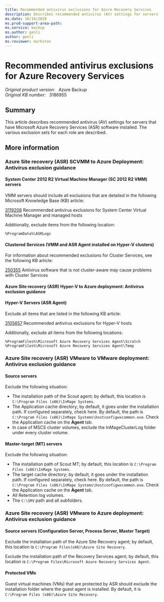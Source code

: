 ```yaml
---
title: Recommended antivirus exclusions for Azure Recovery Services
description: Describes recommended antivirus (AV) settings for servers that have Microsoft Azure Recovery Services (ASR) software installed. The various exclusion sets for each role are described.
ms.date: 10/10/2020
ms.prod-support-area-path: 
ms.service: backup
ms.author: genli
author: genli
ms.reviewer: markstan
---
```

# Recommended antivirus exclusions for Azure Recovery Services

_Original product version:_ &nbsp; Azure Backup  
_Original KB number:_ &nbsp; 3186955

## Summary

This article describes recommended antivirus (AV) settings for servers that have Microsoft Azure Recovery Services (ASR) software installed. The various exclusion sets for each role are described.

## More information

### Azure Site recovery (ASR) SCVMM to Azure Deployment: Antivirus exclusion guidance

#### System Center 2012 R2 Virtual Machine Manager (SC 2012 R2 VMM) servers 

VMM servers should include all exclusions that are detailed in the following Microsoft Knowledge Base (KB) article:

[3119208](https://support.microsoft.com/help/3119208) Recommended antivirus exclusions for System Center Virtual Machine Manager and managed hosts

Additionally, exclude items from the following location:

`%ProgramData%\ASRLogs`

#### Clustered Services (VMM and ASR Agent installed on Hyper-V clusters) 

For information about recommended exclusions for Cluster Services, see the following KB article:

[250355](https://support.microsoft.com/help/250355) Antivirus software that is not cluster-aware may cause problems with Cluster Services

#### Azure Site recovery (ASR) Hyper-V to Azure deployment: Antivirus exclusion guidance

#### Hyper-V Servers (ASR Agent) 

Exclude all items that are listed in the following KB article:

[3105657](https://support.microsoft.com/help/3105657) Recommended antivirus exclusions for Hyper-V hosts

Additionally, exclude all items from the following locations:

`%ProgramFiles%\Microsoft Azure Recovery Services Agent\Scratch`  
`%ProgramFiles%\Microsoft Azure Recovery Services Agent\Temp`

### Azure Site recovery (ASR) VMware to VMware deployment: Antivirus exclusion guidance

#### Source servers 

Exclude the following situation:

- The installation path of the Scout agent; by default, this location is `C:\Program Files (x86)\InMage Systems`.
- The Application cache directory; by default, it goes under the installation path. If configured separately, check here. By default, the path is `C:\Program Files (x86)\InMage Systems\hostconfigwxcommon.exe`. Check the Application cache on the **Agent** tab.
- In case of MSCS cluster volumes, exclude the InMageClusterLog folder under every cluster volume.

#### Master-target (MT) servers 

Exclude the following situation:

- The installation path of Scout MT; by default, this location is `C:\Program Files (x86)\InMage Systems`.
- The target cache directory; by default, it goes under the installation path. If configured separately, check here. By default, the path is `C:\Program Files (x86)\InMage Systems\hostconfigwxcommon.exe`. Check the Application cache on the **Agent** tab.
- All Retention log volumes.
- The `C:\SRV` path and all subfolders.

### Azure Site recovery (ASR) VMware to Azure deployment: Antivirus exclusion guidance

#### Source servers (Configuration Server, Process Server, Master Target) 

Exclude the installation path of the Azure Site Recovery agent; by default, this location is `C:\Program Files(x86)\Azure Site Recovery`.

Exclude the installation path of the Recovery Services agent; by default, this location is `C:\Program Files\Microsoft Azure Recovery Services Agent`.

#### Protected VMs  

Guest virtual machines (VMs) that are protected by ASR should exclude the installation folder where the guest agent is installed. By default, it is `C:\Program Files (x86)\Azure Site Recovery`.
